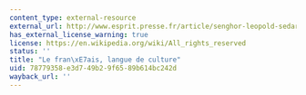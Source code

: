 ```yaml
---
content_type: external-resource
external_url: http://www.esprit.presse.fr/article/senghor-leopold-sedar/le-francais-langue-de-culture-32919
has_external_license_warning: true
license: https://en.wikipedia.org/wiki/All_rights_reserved
status: ''
title: "Le fran\xE7ais, langue de culture"
uid: 78779358-e3d7-49b2-9f65-89b614bc242d
wayback_url: ''
---
```

